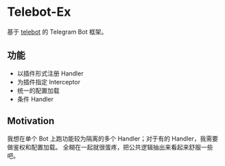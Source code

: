 # Telebot-Ex

基于 [telebot](https://gopkg.in/tucnak/telebot.v2) 的 Telegram Bot 框架。

## 功能
- 以插件形式注册 Handler
- 为插件指定 Interceptor
- 统一的配置加载
- 条件 Handler

## Motivation

我想在单个 Bot 上跑功能较为隔离的多个 Handler；对于有的 Handler，我需要做鉴权和配置加载。
全糊在一起就很蛋疼，把公共逻辑抽出来看起来舒服一些吧。